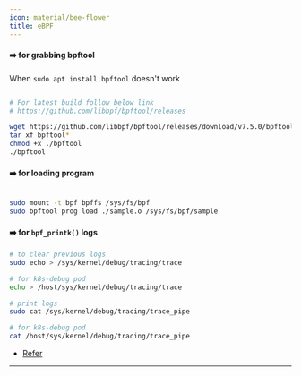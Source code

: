 ```yaml
---
icon: material/bee-flower
title: eBPF
---
```


#### :arrow_right: for grabbing bpftool

When `sudo apt install bpftool` doesn't work 

```bash linenums="1"

# For latest build follow below link
# https://github.com/libbpf/bpftool/releases

wget https://github.com/libbpf/bpftool/releases/download/v7.5.0/bpftool-v7.5.0-amd64.tar.gz
tar xf bpftool*
chmod +x ./bpftool
./bpftool

```


#### :arrow_right: for loading program

```bash linenums="1"

sudo mount -t bpf bpffs /sys/fs/bpf
sudo bpftool prog load ./sample.o /sys/fs/bpf/sample

```


#### :arrow_right: for `bpf_printk()` logs

```bash linenums="1"
# to clear previous logs
sudo echo > /sys/kernel/debug/tracing/trace

# for k8s-debug pod
echo > /host/sys/kernel/debug/tracing/trace

# print logs
sudo cat /sys/kernel/debug/tracing/trace_pipe

# for k8s-debug pod
cat /host/sys/kernel/debug/tracing/trace_pipe
```

- [Refer](https://unix.stackexchange.com/questions/747990/how-to-clear-the-sys-kernel-debug-tracing-trace-pipe-quickly)


---
